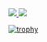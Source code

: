 <a href="https://github.com/anuraghazra/github-readme-stats">
  <img src="https://github-readme-stats.vercel.app/api?username=warspitenavy&count_private=true" />
</a>
<a href="https://github.com/anuraghazra/github-readme-stats">
  <img src="https://github-readme-stats.vercel.app/api/top-langs/?username=warspitenavy&layout=compact" />
</a>


[![trophy](https://github-profile-trophy.vercel.app/?username=warspitenavy)](https://github.com/ryo-ma/github-profile-trophy)
